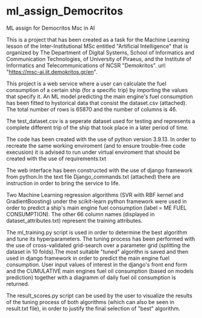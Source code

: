 # ml_assign_Democritos
ML assign for Democritos Msc in AI

  This is a project that has been created as a task for the Machine Learning lesson
of the Inter-Institutional MSc entitled "Artificial Intelligence" that is organized by 
The Department of Digital Systems, School of Informatics and Communication Technologies, 
of University of Piraeus, and the Institute of Informatics and Telecommunications of NCSR "Demokritos".
url: "https://msc-ai.iit.demokritos.gr/en".

  This project is a web service where a user can calculate the fuel consumption of a certain ship (for a specific
trip) by importing the values that specify it. An ML model predicting the main engine's fuel consumption has been fitted to 
hystorical data that consist the dataset.csv (attached). The total number of rows is 65870 and the
number of columns is 46.

The test_dataset.csv is a seperate dataset used for testing and represents a complete different trip of the ship that took place in a later period of time.

The code has been created with the use of python version 3.9.13. In order to recreate the same working enviroment (and to ensure trouble-free code execusion) it is advised to run under virtual enviroment that should be created with the use of requirements.txt

The web interface has been constructed with the use of django framework from python.In the text file Django_commands.txt (attached) there are instruction in order to bring the service to life.
 
 Two Machine Learning regression algorithms (SVR with RBF kernel and GradientBoosting) under the scikit-learn python framework were used in order to predict a ship's main engine fuel consumption (label = ME FUEL CONSUMPTION). The other 66 column names (displayed in dataset_attributes.txt) represent the training attributes. 

The ml_training.py script is used in order to determine the best algorithm and tune its hyperparameters. The tuning process has been performed with the use of cross-validated grid-search over a parameter grid (splitting the dataset in 10 folds).The most suitable "tuned" algorithn is saved and then used in django framework in order to predict the main engine fuel consumption.
User input values of interest in the django's front end form and the CUMULATIVE main engines fuel oil consumption (based on models prediction) together with a diagramm of daily fuel oil consumption is returned.

The result_scores.py script can be used by the user to visualize the results of the tuning process of both algorithms (which can also be seen in result.txt file), in order to justify the final selection of "best" algorithm.
